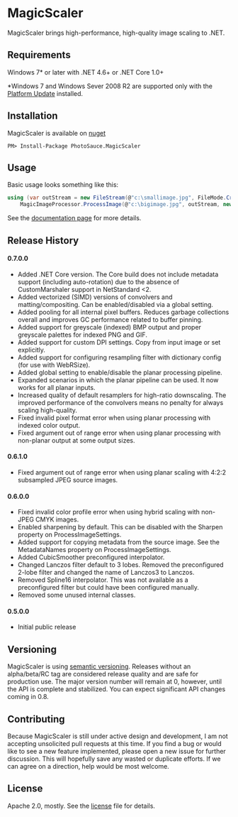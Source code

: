 MagicScaler
===========

MagicScaler brings high-performance, high-quality image scaling to .NET.

Requirements
------------

Windows 7* or later with .NET 4.6+ or .NET Core 1.0+

*Windows 7 and Windows Sever 2008 R2 are supported only with the [Platform Update](https://support.microsoft.com/en-us/kb/2670838) installed.

Installation
------------

MagicScaler is available on [nuget](http://www.nuget.org/packages/PhotoSauce.MagicScaler/)

```
PM> Install-Package PhotoSauce.MagicScaler
```

Usage
-----

Basic usage looks something like this:

```C#
using (var outStream = new FileStream(@"c:\smallimage.jpg", FileMode.Create))
	MagicImageProcessor.ProcessImage(@"c:\bigimage.jpg", outStream, new ProcessImageSettings { Width = 400 });
``` 

See the [documentation page](doc/main.md) for more details.

Release History
---------------

#### 0.7.0.0
* Added .NET Core version. The Core build does not include metadata support (including auto-rotation) due to the absence of CustomMarshaler support in NetStandard <2.
* Added vectorized (SIMD) versions of convolvers and matting/compositing.  Can be enabled/disabled via a global setting.
* Added pooling for all internal pixel buffers.  Reduces garbage collections overall and improves GC performance related to buffer pinning.
* Added support for greyscale (indexed) BMP output and proper greyscale palettes for indexed PNG and GIF.
* Added support for custom DPI settings.  Copy from input image or set explicitly.
* Added support for configuring resampling filter with dictionary config (for use with WebRSize).
* Added global setting to enable/disable the planar processing pipeline.
* Expanded scenarios in which the planar pipeline can be used.  It now works for all planar inputs.
* Increased quality of default resamplers for high-ratio downscaling.  The improved performance of the convolvers means no penalty for always scaling high-quality.
* Fixed invalid pixel format error when using planar processing with indexed color output.
* Fixed argument out of range error when using planar processing with non-planar output at some output sizes.

#### 0.6.1.0
* Fixed argument out of range error when using planar scaling with 4:2:2 subsampled JPEG source images.

#### 0.6.0.0
* Fixed invalid color profile error when using hybrid scaling with non-JPEG CMYK images.
* Enabled sharpening by default.  This can be disabled with the Sharpen property on ProcessImageSettings.
* Added support for copying metadata from the source image.  See the MetadataNames property on ProcessImageSettings.
* Added CubicSmoother preconfigured interpolator.
* Changed Lanczos filter default to 3 lobes.  Removed the preconfigured 2-lobe filter and changed the name of Lanczos3 to Lanczos.
* Removed Spline16 interpolator.  This was not available as a preconfigured filter but could have been configured manually.
* Removed some unused internal classes.

#### 0.5.0.0
* Initial public release

Versioning
----------

MagicScaler is using [semantic versioning](http://semver.org/).  Releases without an alpha/beta/RC tag are considered release quality and are safe for production use. The major version number will remain at 0, however, until the API is complete and stabilized.  You can expect significant API changes coming in 0.8.

Contributing
------------

Because MagicScaler is still under active design and development, I am not accepting unsolicited pull requests at this time.  If you find a bug or would like to see a new feature implemented, please open a new issue for further discussion.  This will hopefully save any wasted or duplicate efforts.  If we can agree on a direction, help would be most welcome.

License
-------

Apache 2.0, mostly.  See the [license](license) file for details.
